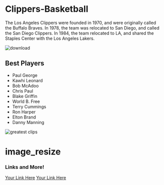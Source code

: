 # Clippers-Basketball
The Los Angeles Clippers were founded in 1970, and were originally called the Buffalo Braves. 
In 1978, the team was relocated to San Diego, and called the San Diego Clippers.
In 1984, the team relocated to LA, and shared the Staples Center with the Los Angeles Lakers.

![download](https://user-images.githubusercontent.com/114511476/193726929-0a6077e4-ef42-4f2e-957f-eae63b9dd8f1.jpg)

     
## Best Players 
- Paul George
- Kawhi Leonard
- Bob McAdoo
- Chris Paul
- Blake Griffin
- World B. Free
- Terry Cummings
- Ron Harper
- Elton Brand
- Danny Manning

![greatest clips](https://user-images.githubusercontent.com/114511476/193728153-cbc9a301-d346-4a34-b2b2-e2605d170572.jpg)
# image_resize

### Links and More!
[Your Link Here](https://turbologo.com/articles/los-angeles-clippers-logo/)
[Your Link Here](https://clutchpoints.com/the-best-clippers-team-in-franchise-history/amp/)
